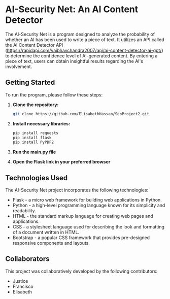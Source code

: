 # AI-Security Net: An AI Content Detector

The AI-Security Net is a program designed to analyze the probability of whether an AI has been used to write a piece of text. It utilizes an API called the AI Content Detector API (https://rapidapi.com/vaibhavchandra2007/api/ai-content-detector-ai-gpt/) to determine the confidence level of AI-generated content. By entering a piece of text, users can obtain insightful results regarding the AI's involvement.

## Getting Started

To run the program, please follow these steps:

1. **Clone the repository:**

   ```bash
   git clone https://github.com/ElisabethHassan/SeoProject2.git
   ```

2. **Install necessary libraries:**

   ```bash
   pip install requests
   pip install flask
   pip install PyPDF2
   ```

3. **Run the main.py file**

4. **Open the Flask link in your preferred browser**

## Technologies Used

The AI-Security Net project incorporates the following technologies:

* Flask - a micro web framework for building web applications in Python.
* Python - a high-level programming language known for its simplicity and readability.
* HTML - the standard markup language for creating web pages and applications.
* CSS - a stylesheet language used for describing the look and formatting of a document written in HTML.
* Bootstrap - a popular CSS framework that provides pre-designed responsive components and layouts.

## Collaborators

This project was collaboratively developed by the following contributors:

* Justice
* Francisco
* Elisabeth
